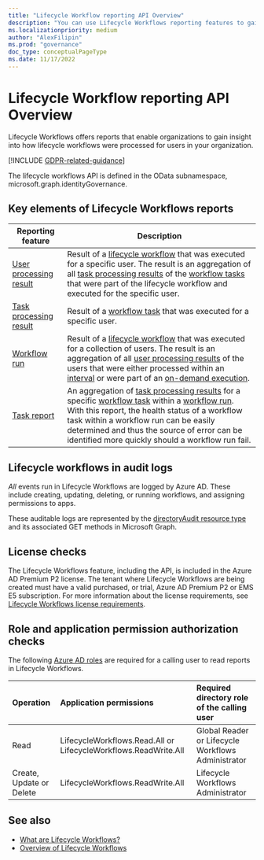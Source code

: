 ```yaml
---
title: "Lifecycle Workflow reporting API Overview"
description: "You can use Lifecycle Workflows reporting features to gain insight into how lifecycle workflows were processed for users in your organization. Auditable logs are also available to track all events relating to Lifecycle Workflows in your tenant."
ms.localizationpriority: medium
author: "AlexFilipin"
ms.prod: "governance"
doc_type: conceptualPageType
ms.date: 11/17/2022
---
```


# Lifecycle Workflow reporting API Overview

Lifecycle Workflows offers reports that enable organizations to gain insight into how lifecycle workflows were processed for users in your organization.

[!INCLUDE [GDPR-related-guidance](../../includes/gdpr-msgraph-export-note.md)]

The lifecycle workflows API is defined in the OData subnamespace, microsoft.graph.identityGovernance.

## Key elements of Lifecycle Workflows reports

| Reporting feature | Description |
|--|--|
| [User processing result](identitygovernance-userprocessingresult.md) | Result of a [lifecycle workflow](../resources/identitygovernance-workflow.md) that was executed for a specific user. The result is an aggregation of all [task processing results](../resources/identitygovernance-taskprocessingresult.md) of the [workflow tasks](../resources/identitygovernance-task.md) that were part of the lifecycle workflow and executed for the specific user. |
| [Task processing result](identitygovernance-taskprocessingresult.md) | Result of a [workflow task](../resources/identitygovernance-task.md) that was executed for a specific user. |
| [Workflow run](identitygovernance-run.md) | Result of a [lifecycle workflow](../resources/identitygovernance-workflow.md) that was executed for a collection of users. The result is an aggregation of all [user processing results](../resources/identitygovernance-userprocessingresult.md) of the users that were either processed within an [interval](../resources/identitygovernance-lifecyclemanagementsettings.md#properties) or were part of an [on-demand execution](../api/identitygovernance-workflow-activate.md). |
| [Task report](identitygovernance-taskreport.md) | An aggregation of [task processing results](../resources/identitygovernance-taskprocessingresult.md) for a specific [workflow task](../resources/identitygovernance-task.md) within a [workflow run](../resources/identitygovernance-run.md). With this report, the health status of a workflow task within a workflow run can be easily determined and thus the source of error can be identified more quickly should a workflow run fail. |

## Lifecycle workflows in audit logs

*All* events run in Lifecycle Workflows are logged by Azure AD. These include creating, updating, deleting, or running workflows, and assigning permissions to apps.

These auditable logs are represented by the [directoryAudit resource type](/graph/api/resources/directoryaudit) and its associated GET methods in Microsoft Graph.

## License checks

The Lifecycle Workflows feature, including the API, is included in the Azure AD Premium P2 license. The tenant where Lifecycle Workflows are being created must have a valid purchased, or trial, Azure AD Premium P2 or EMS E5 subscription. For more information about the license requirements, see [Lifecycle Workflows license requirements](/azure/active-directory/governance/lifecycle-workflows-deployment#licenses).

## Role and application permission authorization checks

The following [Azure AD roles](/azure/active-directory/roles/permissions-reference) are required for a calling user to read reports in Lifecycle Workflows.

| Operation | Application permissions | Required directory role of the calling user |
|:------------------|:------------|:--------------------------------------------|
| Read | LifecycleWorkflows.Read.All or LifecycleWorkflows.ReadWrite.All |Global Reader or Lifecycle Workflows Administrator |
| Create, Update or Delete | LifecycleWorkflows.ReadWrite.All | Lifecycle Workflows Administrator |

## See also

+ [What are Lifecycle Workflows?](/azure/active-directory/governance/what-are-lifecycle-workflows)
+ [Overview of Lifecycle Workflows](identitygovernance-lifecycleworkflows-overview.md)
